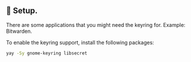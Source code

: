 ## 🔧 Setup.

There are some applications that you might need the keyring for. Example: Bitwarden.

To enable the keyring support, install the following packages:

```bash
yay -Sy gnome-keyring libsecret
```
